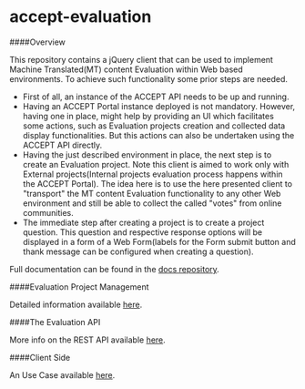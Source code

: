 accept-evaluation
=================

####Overview

This repository contains a jQuery client that can be used to implement Machine Translated(MT) content Evaluation within Web based environments. To achieve such functionality some prior steps are needed.

- First of all, an instance of the ACCEPT API needs to be up and running.
- Having an ACCEPT Portal instance deployed is not mandatory. However, having one in place, might help by providing an UI which facilitates some actions, such as Evaluation projects creation and collected data display functionalities. But this actions can also be undertaken using the ACCEPT API directly. 
- Having the just described environment in place, the next step is to create an Evaluation project. Note this client is aimed to work only with External projects(Internal projects evaluation process happens within the ACCEPT Portal). The idea here is to use the here presented client to "transport" the MT content Evaluation functionality to any other Web environment and still be able to collect the called "votes" from online communities. 
- The immediate step after creating a project is to create a project question. This question and respective response options will be displayed in a form of a Web Form(labels for the Form submit button and thank message can be configured when creating a question).

Full documentation can be found in the [docs repository](../../../../accept-project/accept-docs//tree/master/evaluation).

####Evaluation Project Management

Detailed information available [here](https://github.com/accept-project/accept-docs/blob/master/evaluation/management.rst).

####The Evaluation API

More info on the REST API available [here](https://github.com/accept-project/accept-docs/blob/master/evaluation/api.rst).

####Client Side

An Use Case available [here](https://github.com/accept-project/accept-docs/blob/master/evaluation/client_example.rst).




